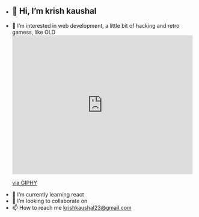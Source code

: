 - <h2>👋 Hi, I’m krish kaushal </h2>
- 👀 I’m interested in web development, a little bit of hacking and retro gamess, like OLD <iframe src="https://giphy.com/embed/Xbjut97XRr1aU" width="480" height="369" frameBorder="0" class="giphy-embed" allowFullScreen></iframe><p><a href="https://giphy.com/gifs/computer-90s-Xbjut97XRr1aU">via GIPHY</a></p>
- 🌱 I’m currently learning react 
- 💞️ I’m looking to collaborate on 
- 📫 How to reach me krishkaushal23@gmail.com

<!---
Drugjudy/Drugjudy is a ✨ special ✨ repository because its `README.md` (this file) appears on your GitHub profile.
You can click the Preview link to take a look at your changes.
--->
